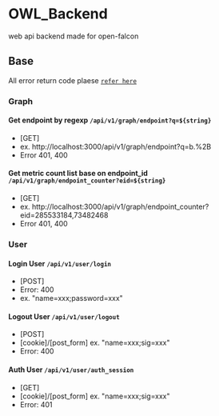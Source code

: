 # OWL_Backend
web api backend made for open-falcon


## Base
All error return code plaese [`refer here`](https://www.w3.org/Protocols/rfc2616/rfc2616-sec10.html)
### Graph

#### Get endpoint by regexp `/api/v1/graph/endpoint?q=${string}`
* [GET]
* ex. http://localhost:3000/api/v1/graph/endpoint?q=b.%2B
* Error 401, 400

#### Get metric count list base on endpoint_id `/api/v1/graph/endpoint_counter?eid=${string}`
* [GET]
* ex. http://localhost:3000/api/v1/graph/endpoint_counter?eid=285533184,73482468
* Error 401, 400

### User

#### Login User `/api/v1/user/login`
* [POST]
* Error: 400
* ex. "name=xxx;password=xxx"

#### Logout User `/api/v1/user/logout`
* [POST]
* [cookie]/[post_form] ex. "name=xxx;sig=xxx"
* Error: 400

#### Auth User `/api/v1/user/auth_session`
* [GET]
* [cookie]/[post_form] ex. "name=xxx;sig=xxx"
* Error: 401
